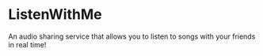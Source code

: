 # ListenWithMe
An audio sharing service that allows you to listen to songs with your friends in real time!
